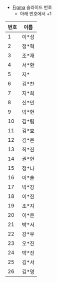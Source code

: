 - [Figma](../Utils/Figma.md) 슬라이드 번호
	- 아래 번호에서 +1

| 번호  | 이름  |
| --- | --- |
| 1   | 이*성 |
| 2   | 정*혁 |
| 3   | 조*재 |
| 4   | 서*환 |
| 5   | 지*  |
| 6   | 김*찬 |
| 7   | 지*희 |
| 8   | 신*민 |
| 9   | 박*현 |
| 10  | 김*림 |
| 11  | 김*호 |
| 12  | 김*은 |
| 13  | 최*진 |
| 14  | 권*현 |
| 15  | 정*나 |
| 16  | 이*솔 |
| 17  | 박*강 |
| 18  | 이*진 |
| 19  | 조*지 |
| 20  | 이*은 |
| 21  | 박*서 |
| 22  | 강*우 |
| 23  | 오*진 |
| 24  | 박*진 |
| 25  | 김*서 |
| 26  | 김*영 |

